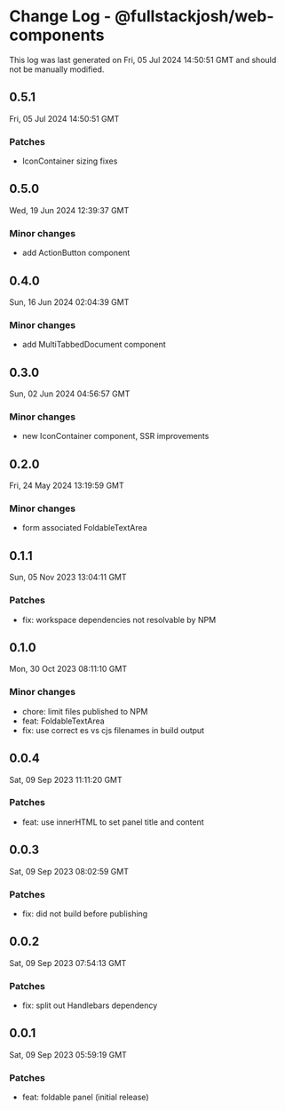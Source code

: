 # Change Log - @fullstackjosh/web-components

This log was last generated on Fri, 05 Jul 2024 14:50:51 GMT and should not be manually modified.

## 0.5.1
Fri, 05 Jul 2024 14:50:51 GMT

### Patches

- IconContainer sizing fixes

## 0.5.0
Wed, 19 Jun 2024 12:39:37 GMT

### Minor changes

- add ActionButton component

## 0.4.0
Sun, 16 Jun 2024 02:04:39 GMT

### Minor changes

- add MultiTabbedDocument component

## 0.3.0
Sun, 02 Jun 2024 04:56:57 GMT

### Minor changes

- new IconContainer component, SSR improvements

## 0.2.0
Fri, 24 May 2024 13:19:59 GMT

### Minor changes

- form associated FoldableTextArea

## 0.1.1
Sun, 05 Nov 2023 13:04:11 GMT

### Patches

- fix: workspace dependencies not resolvable by NPM

## 0.1.0
Mon, 30 Oct 2023 08:11:10 GMT

### Minor changes

- chore: limit files published to NPM
- feat: FoldableTextArea
- fix: use correct es vs cjs filenames in build output

## 0.0.4
Sat, 09 Sep 2023 11:11:20 GMT

### Patches

- feat: use innerHTML to set panel title and content

## 0.0.3
Sat, 09 Sep 2023 08:02:59 GMT

### Patches

- fix: did not build before publishing

## 0.0.2
Sat, 09 Sep 2023 07:54:13 GMT

### Patches

- fix: split out Handlebars dependency

## 0.0.1
Sat, 09 Sep 2023 05:59:19 GMT

### Patches

- feat: foldable panel (initial release)

